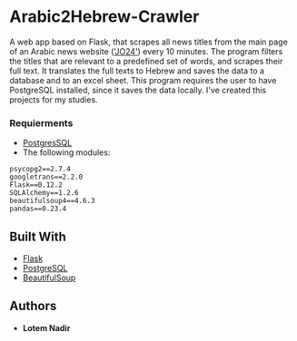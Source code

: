 # Arabic2Hebrew-Crawler

A web app based on Flask, that scrapes all news titles from the main page of an Arabic news website (['JO24'](https://www.jo24.net/))
every 10 minutes.
The program filters the titles that are relevant to a predefined set of words, and scrapes their full text.
It translates the full texts to Hebrew and saves the data to a database and to an excel sheet.
This program requires the user to have PostgreSQL installed, since it saves the data locally.
I've created this projects for my studies.

### Requierments

- [PostgresSQL](https://www.postgresql.org/download/)
- The following modules:

```
psycopg2==2.7.4
googletrans==2.2.0
Flask==0.12.2
SQLAlchemy==1.2.6
beautifulsoup4==4.6.3
pandas==0.23.4
```

## Built With

* [Flask](http://flask.pocoo.org/) 
* [PostgreSQL](https://www.postgresql.org) 
* [BeautifulSoup](https://www.crummy.com/software/BeautifulSoup/bs4/doc/)

## Authors

* **Lotem Nadir** 

